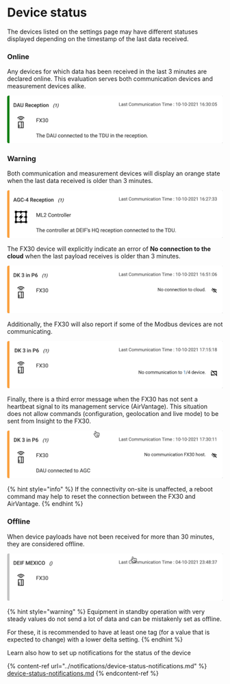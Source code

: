# Device status

The devices listed on the settings page may have different statuses displayed depending on the timestamp of the last data received.

### Online

Any devices for which data has been received in the last 3 minutes are declared online. This evaluation serves both communication devices and measurement devices alike.

![The green bar on the left side indicates that the device is online.](<../../.gitbook/assets/image (66) (1) (1) (1).png>)



### Warning

Both communication and measurement devices will display an orange state when the last data received is older than 3 minutes.&#x20;

![An orange status bar means that no data has been received from it in the last 3 minutes.](<../../.gitbook/assets/image (64) (1) (1).png>)



The FX30 device will explicitly indicate an error of **No connection to the cloud** when the last payload receives is older than 3 minutes.

![The FX30 device shows the message "No connection to cloud" as a complement to the orange status.](<../../.gitbook/assets/image (68) (1) (1) (1).png>)



Additionally, the FX30 will also report if some of the Modbus devices are not communicating.

![ ](<../../.gitbook/assets/image (69) (1) (1) (1).png>)



Finally, there is a third error message when the FX30 has not sent a heartbeat signal to its management service (AirVantage). This situation does not allow commands (configuration, geolocation and live mode) to be sent from Insight to the FX30.

![This unit has not sent a heartbeat to AirVantage in the last 3 minutes. Status is orange because Insight received data from it.](<../../.gitbook/assets/image (67) (1) (1).png>)



{% hint style="info" %}
If the connectivity on-site is unaffected, a reboot command may help to reset the connection between the FX30 and AirVantage.
{% endhint %}



### Offline

When device payloads have not been received for more than 30 minutes, they are considered offline.

![The grey bar on the left side indicates that the device is deemed offline.](<../../.gitbook/assets/image (65) (1) (1).png>)

{% hint style="warning" %}
Equipment in standby operation with very steady values do not send a lot of data and can be mistakenly set as offline.

For these, it is recommended to have at least one tag (for a value that is expected to change) with a lower delta setting.&#x20;
{% endhint %}



Learn also how to set up notifications for the status of the device

{% content-ref url="../notifications/device-status-notifications.md" %}
[device-status-notifications.md](../notifications/device-status-notifications.md)
{% endcontent-ref %}
